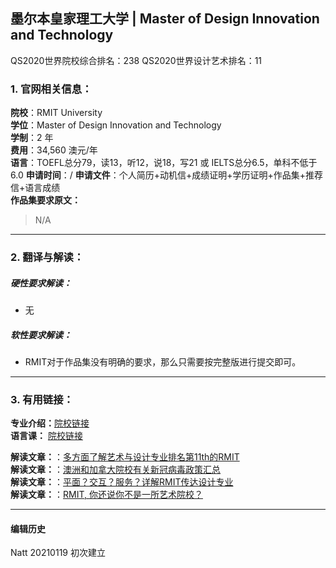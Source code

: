 ## 墨尔本皇家理工大学 | Master of Design Innovation and Technology

QS2020世界院校综合排名：238
QS2020世界设计艺术排名：11


### 1. 官网相关信息：

**院校**：RMIT University    
**学位**：Master of Design Innovation and Technology  
**学制**：2 年  
**费用**：34,560 澳元/年  
**语言**：TOEFL总分79，读13，听12，说18，写21 或 IELTS总分6.5，单科不低于6.0
**申请时间**：/
**申请文件**：个人简历+动机信+成绩证明+学历证明+作品集+推荐信+语言成绩  
**作品集要求原文：**   

> N/A


---


### 2. 翻译与解读：

##### 硬性要求解读：
- 无



##### 软性要求解读：
- RMIT对于作品集没有明确的要求，那么只需要按完整版进行提交即可。

---


### 3. 有用链接：

**专业介绍：**[院校链接](https://www.rmit.edu.au/study-with-us/levels-of-study/postgraduate-study/masters-by-coursework/master-of-design-innovation-and-technology-mc231)  
**语言课：** [院校链接](https://www.rmit.edu.au/rew)  

**解读文章：**：[多方面了解艺术与设计专业排名第11th的RMIT](http://www.makebi.net/31341.html)  
**解读文章：**：[澳洲和加拿大院校有关新冠病毒政策汇总](http://www.makebi.net/36870.html)  
**解读文章：**：[平面？交互？服务？详解RMIT传达设计专业](http://www.makebi.net/36833.html)   
**解读文章：**：[RMIT, 你还说你不是一所艺术院校？](http://www.makebi.net/26399.html)  



---


#### 编辑历史

Natt 20210119 初次建立  

